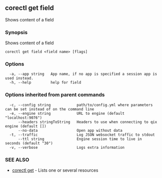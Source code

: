 ## corectl get field

Shows content of a field

### Synopsis

Shows content of a field

```
corectl get field <field name> [flags]
```

### Options

```
  -a, --app string   App name, if no app is specified a session app is used instead.
  -h, --help         help for field
```

### Options inherited from parent commands

```
  -c, --config string            path/to/config.yml where parameters can be set instead of on the command line
  -e, --engine string            URL to engine (default "localhost:9076")
      --headers stringToString   Headers to use when connecting to qix engine (default [])
      --no-data                  Open app without data
  -t, --traffic                  Log JSON websocket traffic to stdout
      --ttl string               Engine session time to live in seconds (default "30")
  -v, --verbose                  Logs extra information
```

### SEE ALSO

* [corectl get](corectl_get.md)	 - Lists one or several resources

